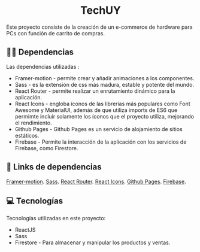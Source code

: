 <h1 align="center" id="title">TechUY</h1>

<p id="description">Este proyecto consiste de la creación de un e-commerce de hardware para PCs con función de carrito de compras.</p>

  
<h2>🧑‍💻 Dependencias</h2>

Las dependencias utilizadas :

*   Framer-motion - permite crear y añadir animaciones a los componentes. 
*   Sass - es la extensión de css más madura, estable y potente del mundo.
*   React Router - permite realizar un enrutamiento dinámico para la aplicación.
*   React Icons - engloba íconos de las librerías más populares como Font Awesome y MaterialUI, además de que utiliza imports de ES6 que permimte incluir solamente los íconos que el proyecto utiliza, mejorando el rendimiento. 
*   Github Pages - Github Pages es un servicio de alojamiento de sitios estáticos.
*   Firebase - Permite la interacción de la aplicación con los servicios de Firebase, como Firestore.

## 🔗 Links de dependencias
[Framer-motion](https://www.framer.com/motion/).
[Sass](https://sass-lang.com/).
[React Router](https://reactrouter.com/).
[React Icons](https://react-icons.github.io/react-icons).
[Github Pages](https://pages.github.com/).
[Firebase](https://www.npmjs.com/package/firebase).


<h2>💻 Tecnologías</h2>

Tecnologías utilizadas en este proyecto:

*   ReactJS
*   Sass
*   Firestore - Para almacenar y manipular los productos y ventas.